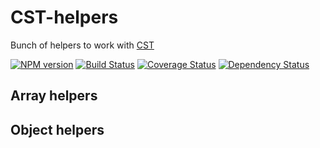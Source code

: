 # CST-helpers

Bunch of helpers to work with [CST](https://github.com/cst/cst)

[![NPM version](http://img.shields.io/npm/v/cst-helpers.svg?style=flat)](http://www.npmjs.org/package/cst-helpers)
[![Build Status](http://img.shields.io/travis/Yeti-or/cst-helpers/master.svg?style=flat&label=tests)](https://travis-ci.org/Yeti-or/cst-helpers)
[![Coverage Status](https://img.shields.io/coveralls/Yeti-or/cst-helpers.svg?branch=master&style=flat)](https://coveralls.io/r/Yeti-or/cst-helpers)
[![Dependency Status](http://img.shields.io/david/Yeti-or/cst-helpers.svg?style=flat)](https://david-dm.org/Yeti-or/cst-helpers)

## Array helpers
## Object helpers
